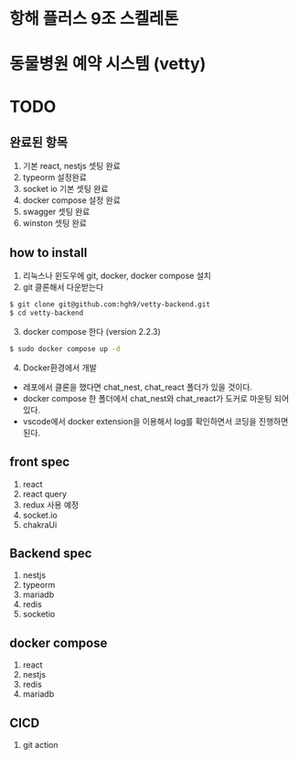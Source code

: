 # 항해 플러스 9조 스켈레톤

# 동물병원 예약 시스템 (vetty)

# TODO


## 완료된 항목
  1. 기본 react, nestjs 셋팅 완료
  2. typeorm 설정완료
  3. socket io 기본 셋팅 완료
  4. docker compose 설정 완료
  5. swagger 셋팅 완료
  6. winston 셋팅 완료

## how to install

1. 리눅스나 윈도우에 git, docker, docker compose 설치
2. git 클론해서 다운받는다

  ```bash
  $ git clone git@github.com:hgh9/vetty-backend.git 
  $ cd vetty-backend 
  ```

3. docker compose 한다 (version 2.2.3)

  ```bash
  $ sudo docker compose up -d
  ```

4. Docker환경에서 개발
  - 레포에서 클론을 했다면 chat_nest, chat_react 폴더가 있을 것이다.
  - docker compose 한 폴더에서 chat_nest와 chat_react가 도커로 마운팅 되어 있다.
  - vscode에서 docker extension을 이용해서 log를 확인하면서 코딩을 진행하면 된다.


## front spec
  1. react
  2. react query
  3. redux 사용 예정
  4. socket.io 
  5. chakraUi


## Backend spec
  1. nestjs
  2. typeorm
  3. mariadb
  4. redis
  5. socketio


## docker compose
  1. react
  2. nestjs
  3. redis
  4. mariadb


## CICD
  1. git action

